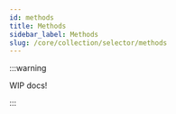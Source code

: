 ```yaml
---
id: methods
title: Methods
sidebar_label: Methods
slug: /core/collection/selector/methods
---
```


:::warning

WIP docs!

:::
